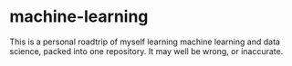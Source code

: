 # machine-learning
This is a personal roadtrip of myself learning machine learning and data science, packed into one repository. It may well be wrong, or inaccurate.
